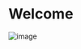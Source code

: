 # Welcome

![image](https://user-images.githubusercontent.com/113756063/192980222-2746119b-0b95-4260-963f-93f52e546dc9.png)

<!-- 
<img align="left" src="https://github-readme-stats.vercel.app/api?username=BeardedManZhao&include_all_commits=true&count_private-true&custom_title=BeardedManZhao'%20GitHub%20Stats&line_height=30&show_icons=true&hide_border=true&bg_color=192133&title_color=efb752&icon_color=efb752&text_color=70bed9" width="100%"/>
<br>
-->
